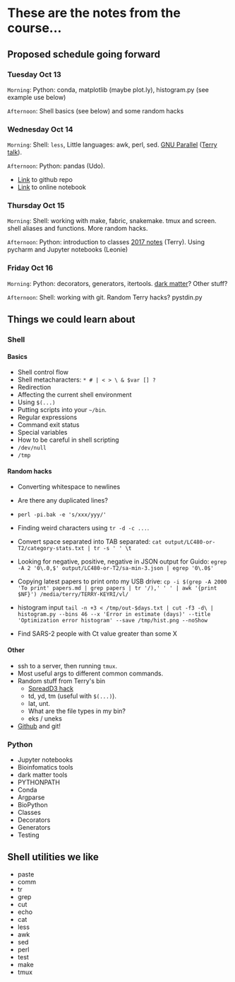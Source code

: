 # These are the notes from the course...

## Proposed schedule going forward

### Tuesday Oct 13

`Morning`: Python: conda, matplotlib (maybe plot.ly), histogram.py (see example use below)

`Afternoon`: Shell basics (see below) and some random hacks

### Wednesday Oct 14

`Morning`: Shell: `less`, Little languages: awk, perl, sed.
[GNU Parallel](https://www.gnu.org/software/parallel/)
([Terry talk](http://antigenic-cartography.org/terry/do-stuff-on-things-in-parallel.html)).

`Afternoon`: Python: pandas (Udo).

* [Link](https://github.com/jvns/pandas-cookbook) to github repo
* [Link](https://mybinder.org/v2/gh/jvns/pandas-cookbook/master) to online notebook

### Thursday Oct 15

`Morning`: Shell: working with make, fabric, snakemake. tmux and screen. shell aliases and functions. More random hacks.

`Afternoon`: Python: introduction to classes
[2017 notes](https://github.com/VirologyCharite/berlin-python-course-2017/blob/master/classes/)
(Terry). Using pycharm and Jupyter notebooks (Leonie)

### Friday Oct 16

`Morning`: Python: decorators, generators, itertools.
[dark matter](https://github.com/acorg/dark-matter)? Other stuff?

`Afternoon`: Shell: working with git. Random Terry hacks? pystdin.py



## Things we could learn about

### Shell

#### Basics

* Shell control flow
* Shell metacharacters: `* # | < > \ & $var [] ?`
* Redirection
* Affecting the current shell environment
* Using `$(...)`
* Putting scripts into your `~/bin`.
* Regular expressions
* Command exit status
* Special variables
* How to be careful in shell scripting
* `/dev/null`
* `/tmp`

#### Random hacks

* Converting whitespace to newlines
* Are there any duplicated lines?

* `perl -pi.bak -e 's/xxx/yyy/'`
* Finding weird characters using `tr -d -c ...`.
* Convert space separated into TAB separated: `cat output/LC480-or-T2/category-stats.txt | tr -s ' ' \t`
* Looking for negative, positive, negative in JSON output for Guido:
  `egrep -A 2 '0\.0,$' output/LC480-or-T2/sa-min-3.json | egrep '0\.0$'`
* Copying latest papers to print onto my USB drive: `cp -i $(grep -A 2000 'To print' papers.md | grep papers | tr '/),' ' ' | awk '{print $NF}') /media/terry/TERRY-KEYRI/vl/`
* histogram input `tail -n +3 < /tmp/out-$days.txt | cut -f3 -d\ | histogram.py --bins 46 --x 'Error in estimate (days)' --title 'Optimization error histogram' --save /tmp/hist.png --noShow`
* Find SARS-2 people with Ct value greater than some X

#### Other

* ssh to a server, then running `tmux`.
* Most useful args to different common commands.
* Random stuff from Terry's bin
    * [SpreadD3 hack](https://github.com/VirologyCharite/convert-spread3)
    * td, yd, tm (useful with `$(...)`).
    * lat, unt.
    * What are the file types in my bin?
    * eks / uneks
* [Github](https://github.com) and git!

### Python

* Jupyter notebooks
* Bioinfomatics tools
* dark matter tools
* PYTHONPATH
* Conda
* Argparse
* BioPython
* Classes
* Decorators
* Generators
* Testing

## Shell utilities we like

* paste
* comm
* tr
* grep
* cut
* echo
* cat
* less
* awk
* sed
* perl
* test
* make
* tmux
